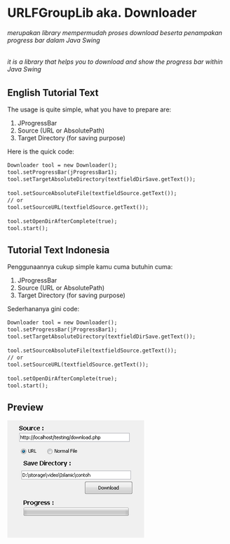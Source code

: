 # URLFGroupLib aka. Downloader

###### merupakan library mempermudah proses download beserta penampakan progress bar dalam Java Swing
###### it is a library that helps you to download and show the progress bar within Java Swing

## English Tutorial Text 
The usage is quite simple, what you have to prepare are:
1) JProgressBar
2) Source (URL or AbsolutePath)
3) Target Directory (for saving purpose)

Here is the quick code:
```
Downloader tool = new Downloader();
tool.setProgressBar(jProgressBar1);
tool.setTargetAbsoluteDirectory(textfieldDirSave.getText());

tool.setSourceAbsoluteFile(textfieldSource.getText());
// or 
tool.setSourceURL(textfieldSource.getText());

tool.setOpenDirAfterComplete(true);
tool.start();
```

## Tutorial Text Indonesia
Penggunaannya cukup simple kamu cuma butuhin cuma:
1) JProgressBar
2) Source (URL or AbsolutePath)
3) Target Directory (for saving purpose)

Sederhananya gini code:
```
Downloader tool = new Downloader();
tool.setProgressBar(jProgressBar1);
tool.setTargetAbsoluteDirectory(textfieldDirSave.getText());

tool.setSourceAbsoluteFile(textfieldSource.getText());
// or 
tool.setSourceURL(textfieldSource.getText());

tool.setOpenDirAfterComplete(true);
tool.start();
```


## Preview
![GUI](src/preview/Downloader_Library.PNG)
